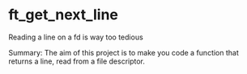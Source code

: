 # ft_get_next_line
Reading a line on a fd is way too tedious

Summary: The aim of this project is to make you code a function that returns a line,
read from a file descriptor.
